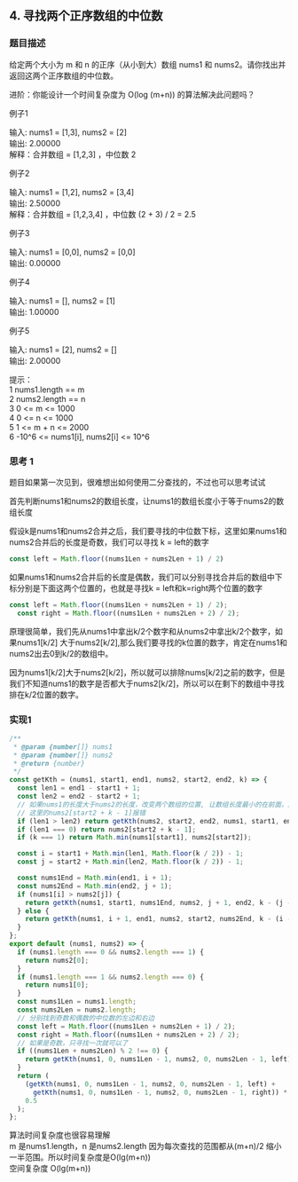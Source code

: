 ## 4. 寻找两个正序数组的中位数

### 题目描述

给定两个大小为 m 和 n 的正序（从小到大）数组 nums1 和 nums2。请你找出并返回这两个正序数组的中位数。<br/>

进阶：你能设计一个时间复杂度为 O(log (m+n)) 的算法解决此问题吗？<br/>


例子1<br/>

输入: nums1 = [1,3], nums2 = [2]<br/>
输出: 2.00000<br/>
解释：合并数组 = [1,2,3] ，中位数 2<br/>

例子2<br/>

输入: nums1 = [1,2], nums2 = [3,4]<br/>
输出: 2.50000<br/>
解释：合并数组 = [1,2,3,4] ，中位数 (2 + 3) / 2 = 2.5<br/>

例子3<br/>

输入: nums1 = [0,0], nums2 = [0,0]<br/>
输出: 0.00000<br/>


例子4<br/>

输入: nums1 = [], nums2 = [1]<br/>
输出: 1.00000<br/>

例子5<br/>

输入: nums1 = [2], nums2 = []<br/>
输出: 2.00000<br/>


提示：<br/>
1 nums1.length == m<br/>
2 nums2.length == n<br/>
3 0 <= m <= 1000<br/>
4 0 <= n <= 1000<br/>
5 1 <= m + n <= 2000<br/>
6 -10^6 <= nums1[i], nums2[i] <= 10^6<br/>


### 思考 1

题目如果第一次见到，很难想出如何使用二分查找的，不过也可以思考试试<br/>

首先判断nums1和nums2的数组长度，让nums1的数组长度小于等于nums2的数组长度<br/>

假设k是nums1和nums2合并之后，我们要寻找的中位数下标，这里如果nums1和nums2合并后的长度是奇数，我们可以寻找
k = left的数字
```js
const left = Math.floor((nums1Len + nums2Len + 1) / 2)
```
如果nums1和nums2合并后的长度是偶数，我们可以分别寻找合并后的数组中下标分别是下面这两个位置的，也就是寻找k = left和k=right两个位置的数字
```js
const left = Math.floor((nums1Len + nums2Len + 1) / 2);
  const right = Math.floor((nums1Len + nums2Len + 2) / 2);
```

原理很简单，我们先从nums1中拿出k/2个数字和从nums2中拿出k/2个数字，如果nums1[k/2] 大于nums2[k/2],那么我们要寻找的k位置的数字，肯定在nums1和nums2出去0到k/2的数组中。<br/>

因为nums1[k/2]大于nums2[k/2]，所以就可以排除nums[k/2]之前的数字，但是我们不知道nums1的数字是否都大于nums2[k/2]，所以可以在剩下的数组中寻找排在k/2位置的数字。

### 实现1

```js
/**
 * @param {number[]} nums1
 * @param {number[]} nums2
 * @return {number}
 */
const getKth = (nums1, start1, end1, nums2, start2, end2, k) => {
  const len1 = end1 - start1 + 1;
  const len2 = end2 - start2 + 1;
  // 如果nums1的长度大于nums2的长度，改变两个数组的位置, 让数组长度最小的在前面，防止
  // 这里的nums2[start2 + k - 1]报错
  if (len1 > len2) return getKth(nums2, start2, end2, nums1, start1, end1, k);
  if (len1 === 0) return nums2[start2 + k - 1];
  if (k === 1) return Math.min(nums1[start1], nums2[start2]);

  const i = start1 + Math.min(len1, Math.floor(k / 2)) - 1;
  const j = start2 + Math.min(len2, Math.floor(k / 2)) - 1;

  const nums1End = Math.min(end1, i + 1);
  const nums2End = Math.min(end2, j + 1);
  if (nums1[i] > nums2[j]) {
    return getKth(nums1, start1, nums1End, nums2, j + 1, end2, k - (j - start2 + 1));
  } else {
    return getKth(nums1, i + 1, end1, nums2, start2, nums2End, k - (i - start1 + 1));
  }
};
export default (nums1, nums2) => {
  if (nums1.length === 0 && nums2.length === 1) {
    return nums2[0];
  }
  if (nums1.length === 1 && nums2.length === 0) {
    return nums1[0];
  }
  const nums1Len = nums1.length;
  const nums2Len = nums2.length;
  // 分别找到奇数和偶数的中位数的左边和右边
  const left = Math.floor((nums1Len + nums2Len + 1) / 2);
  const right = Math.floor((nums1Len + nums2Len + 2) / 2);
  // 如果是奇数，只寻找一次就可以了
  if ((nums1Len + nums2Len) % 2 !== 0) {
    return getKth(nums1, 0, nums1Len - 1, nums2, 0, nums2Len - 1, left);
  }
  return (
    (getKth(nums1, 0, nums1Len - 1, nums2, 0, nums2Len - 1, left) +
      getKth(nums1, 0, nums1Len - 1, nums2, 0, nums2Len - 1, right)) *
    0.5
  );
};

```

算法时间复杂度也很容易理解<br/>
m 是nums1.length，n 是nums2.length
因为每次查找的范围都从(m+n)/2 缩小一半范围。所以时间复杂度是O(lg(m+n)) <br/>
空间复杂度 O(lg(m+n))<br/>